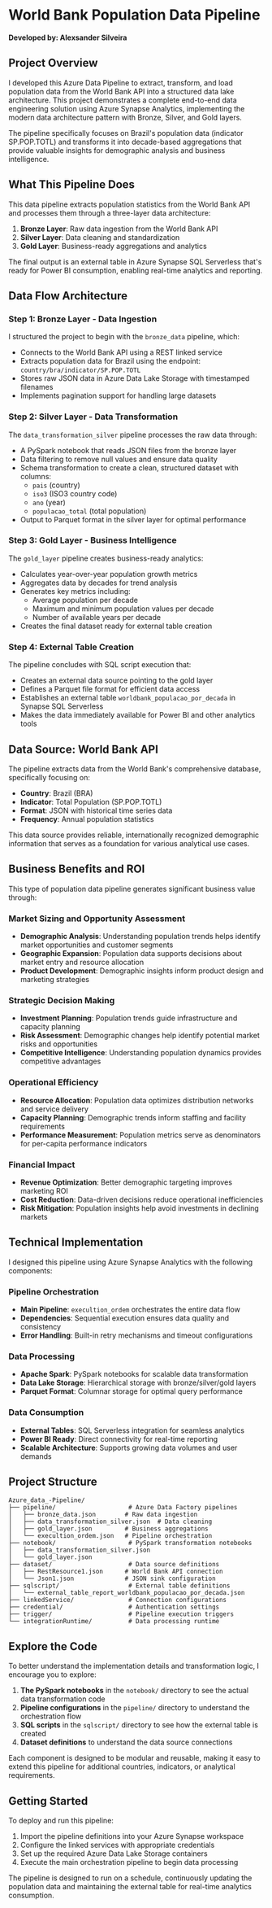 # World Bank Population Data Pipeline

**Developed by: Alexsander Silveira**

## Project Overview

I developed this Azure Data Pipeline to extract, transform, and load population data from the World Bank API into a structured data lake architecture. This project demonstrates a complete end-to-end data engineering solution using Azure Synapse Analytics, implementing the modern data architecture pattern with Bronze, Silver, and Gold layers.

The pipeline specifically focuses on Brazil's population data (indicator SP.POP.TOTL) and transforms it into decade-based aggregations that provide valuable insights for demographic analysis and business intelligence.

## What This Pipeline Does

This data pipeline extracts population statistics from the World Bank API and processes them through a three-layer data architecture:

1. **Bronze Layer**: Raw data ingestion from the World Bank API
2. **Silver Layer**: Data cleaning and standardization
3. **Gold Layer**: Business-ready aggregations and analytics

The final output is an external table in Azure Synapse SQL Serverless that's ready for Power BI consumption, enabling real-time analytics and reporting.

## Data Flow Architecture

### Step 1: Bronze Layer - Data Ingestion
I structured the project to begin with the `bronze_data` pipeline, which:
- Connects to the World Bank API using a REST linked service
- Extracts population data for Brazil using the endpoint: `country/bra/indicator/SP.POP.TOTL`
- Stores raw JSON data in Azure Data Lake Storage with timestamped filenames
- Implements pagination support for handling large datasets

### Step 2: Silver Layer - Data Transformation
The `data_transformation_silver` pipeline processes the raw data through:
- A PySpark notebook that reads JSON files from the bronze layer
- Data filtering to remove null values and ensure data quality
- Schema transformation to create a clean, structured dataset with columns:
  - `pais` (country)
  - `iso3` (ISO3 country code)
  - `ano` (year)
  - `populacao_total` (total population)
- Output to Parquet format in the silver layer for optimal performance

### Step 3: Gold Layer - Business Intelligence
The `gold_layer` pipeline creates business-ready analytics:
- Calculates year-over-year population growth metrics
- Aggregates data by decades for trend analysis
- Generates key metrics including:
  - Average population per decade
  - Maximum and minimum population values per decade
  - Number of available years per decade
- Creates the final dataset ready for external table creation

### Step 4: External Table Creation
The pipeline concludes with SQL script execution that:
- Creates an external data source pointing to the gold layer
- Defines a Parquet file format for efficient data access
- Establishes an external table `worldbank_populacao_por_decada` in Synapse SQL Serverless
- Makes the data immediately available for Power BI and other analytics tools

## Data Source: World Bank API

The pipeline extracts data from the World Bank's comprehensive database, specifically focusing on:
- **Country**: Brazil (BRA)
- **Indicator**: Total Population (SP.POP.TOTL)
- **Format**: JSON with historical time series data
- **Frequency**: Annual population statistics

This data source provides reliable, internationally recognized demographic information that serves as a foundation for various analytical use cases.

## Business Benefits and ROI

This type of population data pipeline generates significant business value through:

### Market Sizing and Opportunity Assessment
- **Demographic Analysis**: Understanding population trends helps identify market opportunities and customer segments
- **Geographic Expansion**: Population data supports decisions about market entry and resource allocation
- **Product Development**: Demographic insights inform product design and marketing strategies

### Strategic Decision Making
- **Investment Planning**: Population trends guide infrastructure and capacity planning
- **Risk Assessment**: Demographic changes help identify potential market risks and opportunities
- **Competitive Intelligence**: Understanding population dynamics provides competitive advantages

### Operational Efficiency
- **Resource Allocation**: Population data optimizes distribution networks and service delivery
- **Capacity Planning**: Demographic trends inform staffing and facility requirements
- **Performance Measurement**: Population metrics serve as denominators for per-capita performance indicators

### Financial Impact
- **Revenue Optimization**: Better demographic targeting improves marketing ROI
- **Cost Reduction**: Data-driven decisions reduce operational inefficiencies
- **Risk Mitigation**: Population insights help avoid investments in declining markets

## Technical Implementation

I designed this pipeline using Azure Synapse Analytics with the following components:

### Pipeline Orchestration
- **Main Pipeline**: `execultion_ordem` orchestrates the entire data flow
- **Dependencies**: Sequential execution ensures data quality and consistency
- **Error Handling**: Built-in retry mechanisms and timeout configurations

### Data Processing
- **Apache Spark**: PySpark notebooks for scalable data transformation
- **Data Lake Storage**: Hierarchical storage with bronze/silver/gold layers
- **Parquet Format**: Columnar storage for optimal query performance

### Data Consumption
- **External Tables**: SQL Serverless integration for seamless analytics
- **Power BI Ready**: Direct connectivity for real-time reporting
- **Scalable Architecture**: Supports growing data volumes and user demands

## Project Structure

```
Azure_data_-Pipeline/
├── pipeline/                    # Azure Data Factory pipelines
│   ├── bronze_data.json        # Raw data ingestion
│   ├── data_transformation_silver.json  # Data cleaning
│   ├── gold_layer.json         # Business aggregations
│   └── execultion_ordem.json   # Pipeline orchestration
├── notebook/                    # PySpark transformation notebooks
│   ├── data_transformation_silver.json
│   └── gold_layer.json
├── dataset/                     # Data source definitions
│   ├── RestResource1.json      # World Bank API connection
│   └── Json1.json              # JSON sink configuration
├── sqlscript/                   # External table definitions
│   └── external_table_report_worldbank_populacao_por_decada.json
├── linkedService/               # Connection configurations
├── credential/                  # Authentication settings
├── trigger/                     # Pipeline execution triggers
└── integrationRuntime/          # Data processing runtime
```

## Explore the Code

To better understand the implementation details and transformation logic, I encourage you to explore:

1. **The PySpark notebooks** in the `notebook/` directory to see the actual data transformation code
2. **Pipeline configurations** in the `pipeline/` directory to understand the orchestration flow
3. **SQL scripts** in the `sqlscript/` directory to see how the external table is created
4. **Dataset definitions** to understand the data source connections

Each component is designed to be modular and reusable, making it easy to extend this pipeline for additional countries, indicators, or analytical requirements.

## Getting Started

To deploy and run this pipeline:
1. Import the pipeline definitions into your Azure Synapse workspace
2. Configure the linked services with appropriate credentials
3. Set up the required Azure Data Lake Storage containers
4. Execute the main orchestration pipeline to begin data processing

The pipeline is designed to run on a schedule, continuously updating the population data and maintaining the external table for real-time analytics consumption.